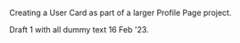 Creating a User Card as part of a larger Profile Page project.

Draft 1 with all dummy text 16 Feb '23.